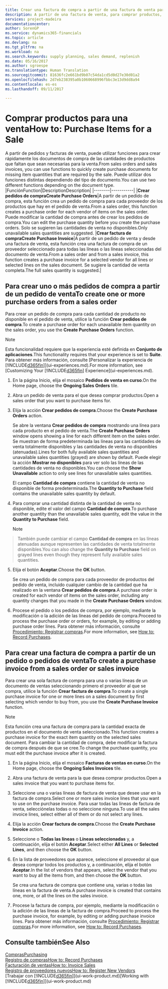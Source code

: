 ```yaml
---
title: Crear una factura de compra a partir de una factura de venta para comprar productos para una venta | Documentos de Microsoft
description: A partir de una factura de venta, para comprar productos, puede crear una factura de compra de un proveedor.
services: project-madeira
documentationcenter: 
author: SorenGP
ms.service: dynamics365-financials
ms.topic: article
ms.devlang: na
ms.tgt_pltfrm: na
ms.workload: na
ms.search.keywords: supply planning, sales demand, replenish
ms.date: 05/16/2017
ms.author: sgroespe
ms.translationtype: Human Translation
ms.sourcegitcommit: 81636fc2e661bd9b07c54da1cd5d0d27e30d01a2
ms.openlocfilehash: 2d7eb238395a0b1060668996fbbc3e13d9dd8a94
ms.contentlocale: es-es
ms.lasthandoff: 09/11/2017

---
```

# <a name="how-to-purchase-items-for-a-sale"></a><span data-ttu-id="ce134-103">Comprar productos para una venta</span><span class="sxs-lookup"><span data-stu-id="ce134-103">How to: Purchase Items for a Sale</span></span>
<span data-ttu-id="ce134-104">A partir de pedidos y facturas de venta, puede utilizar funciones para crear rápidamente los documentos de compra de las cantidades de productos que faltan que sean necesarias para la venta.</span><span class="sxs-lookup"><span data-stu-id="ce134-104">From sales orders and sales invoices, you can use functions to quickly create purchase documents for missing item quantities that are required by the sale.</span></span> <span data-ttu-id="ce134-105">Puede utilizar dos funciones distintas dependiendo del tipo de documento.</span><span class="sxs-lookup"><span data-stu-id="ce134-105">You can use two different functions depending on the document type.</span></span>
|<span data-ttu-id="ce134-106">Función</span><span class="sxs-lookup"><span data-stu-id="ce134-106">Function</span></span>|<span data-ttu-id="ce134-107">Description</span><span class="sxs-lookup"><span data-stu-id="ce134-107">Description</span></span>|
|--------|-----------|
|<span data-ttu-id="ce134-108">**Crear pedidos de compra**</span><span class="sxs-lookup"><span data-stu-id="ce134-108">**Create Purchase Orders**</span></span>|<span data-ttu-id="ce134-109">A partir de un pedido de compra, esta función crea un pedido de compra para cada proveedor de los productos que hay en el pedido de venta.</span><span class="sxs-lookup"><span data-stu-id="ce134-109">From a sales order, this function creates a purchase order for each vendor of items on the sales order.</span></span> <span data-ttu-id="ce134-110">Puede modificar la cantidad de compra antes de crear los pedidos de compra.</span><span class="sxs-lookup"><span data-stu-id="ce134-110">You can edit the purchase quantity before you create the purchase orders.</span></span> <span data-ttu-id="ce134-111">Solo se sugieren las cantidades de venta no disponibles.</span><span class="sxs-lookup"><span data-stu-id="ce134-111">Only unavailable sales quantities are suggested.</span></span>
|<span data-ttu-id="ce134-112">**Crear factura de compra**</span><span class="sxs-lookup"><span data-stu-id="ce134-112">**Create Purchase Invoice**</span></span>|<span data-ttu-id="ce134-113">A partir de un pedido de venta y desde una factura de venta, esta función crea una factura de compra de un proveedor seleccionado para todas las líneas o las líneas seleccionadas del documento de venta.</span><span class="sxs-lookup"><span data-stu-id="ce134-113">From a sales order and from a sales invoice, this function creates a purchase invoice for a selected vendor for all lines or selected lines on the sales document.</span></span> <span data-ttu-id="ce134-114">Se sugiere la cantidad de venta completa.</span><span class="sxs-lookup"><span data-stu-id="ce134-114">The full sales quantity is suggested.</span></span>|

## <a name="to-create-one-or-more-purchase-orders-from-a-sales-order"></a><span data-ttu-id="ce134-115">Para crear uno o más pedidos de compra a partir de un pedido de venta</span><span class="sxs-lookup"><span data-stu-id="ce134-115">To create one or more purchase orders from a sales order</span></span>
<span data-ttu-id="ce134-116">Para crear un pedido de compra para cada cantidad de producto no disponible en el pedido de venta, utilice la función **Crear pedidos de compra**.</span><span class="sxs-lookup"><span data-stu-id="ce134-116">To create a purchase order for each unavailable item quantity on the sales order, you use the **Create Purchase Orders** function.</span></span> 

> [!NOTE]  
>   <span data-ttu-id="ce134-117">Esta funcionalidad requiere que la experiencia esté definida en **Conjunto de aplicaciones**.</span><span class="sxs-lookup"><span data-stu-id="ce134-117">This functionality requires that your experience is set to **Suite**.</span></span> <span data-ttu-id="ce134-118">Para obtener más información, consulte [Personalizar la experiencia de [!INCLUDE[d365fin](includes/d365fin_md.md)]](ui-experiences.md).</span><span class="sxs-lookup"><span data-stu-id="ce134-118">For more information, see [Customizing Your [!INCLUDE[d365fin](includes/d365fin_md.md)] Experience](ui-experiences.md).</span></span>

1. <span data-ttu-id="ce134-119">En la página Inicio, elija el mosaico **Pedidos de venta en curso**.</span><span class="sxs-lookup"><span data-stu-id="ce134-119">On the Home page, choose the **Ongoing Sales Orders** tile.</span></span>
2. <span data-ttu-id="ce134-120">Abra un pedido de venta para el que desea comprar productos.</span><span class="sxs-lookup"><span data-stu-id="ce134-120">Open a sales order that you want to purchase items for.</span></span>
3. <span data-ttu-id="ce134-121">Elija la acción **Crear pedidos de compra**.</span><span class="sxs-lookup"><span data-stu-id="ce134-121">Choose the **Create Purchase Orders** action.</span></span>

    <span data-ttu-id="ce134-122">Se abre la ventana **Crear pedidos de compra** mostrando una línea para cada producto en el pedido de venta.</span><span class="sxs-lookup"><span data-stu-id="ce134-122">The **Create Purchase Orders** window opens showing a line for each different item on the sales order.</span></span> <span data-ttu-id="ce134-123">Se muestran de forma predeterminada las líneas para las cantidades de venta totalmente disponibles y las cantidades de venta no disponibles (atenuadas).</span><span class="sxs-lookup"><span data-stu-id="ce134-123">Lines for both fully available sales quantities and unavailable sales quantities (grayed) are shown by default.</span></span> <span data-ttu-id="ce134-124">Puede elegir la acción **Mostrar no disponibles** para ver solo las líneas de las cantidades de venta no disponibles.</span><span class="sxs-lookup"><span data-stu-id="ce134-124">You can choose the **Show Unavailable** action to only see lines for unavailable sales quantities.</span></span>

    <span data-ttu-id="ce134-125">El campo **Cantidad de compra** contiene la cantidad de venta no disponible de forma predeterminada.</span><span class="sxs-lookup"><span data-stu-id="ce134-125">The **Quantity to Purchase** field contains the unavailable sales quantity by default.</span></span>
4. <span data-ttu-id="ce134-126">Para comprar una cantidad distinta de la cantidad de venta no disponible, edite el valor del campo **Cantidad de compra**.</span><span class="sxs-lookup"><span data-stu-id="ce134-126">To purchase another quantity than the unavailable sales quantity, edit the value in the **Quantity to Purchase** field.</span></span>

    > [!NOTE]  
>   <span data-ttu-id="ce134-127">También puede cambiar el campo **Cantidad de compra** en las líneas atenuadas aunque representen las cantidades de venta totalmente disponibles.</span><span class="sxs-lookup"><span data-stu-id="ce134-127">You can also change the **Quantity to Purchase** field on grayed lines even though they represent fully available sales quantities.</span></span>
5. <span data-ttu-id="ce134-128">Elija el botón **Aceptar**.</span><span class="sxs-lookup"><span data-stu-id="ce134-128">Choose the **OK** button.</span></span> 
    
    <span data-ttu-id="ce134-129">Se crea un pedido de compra para cada proveedor de productos del pedido de venta, incluido cualquier cambio de la cantidad que ha realizado en la ventana **Crear pedidos de compra**.</span><span class="sxs-lookup"><span data-stu-id="ce134-129">A purchase order is created for each vendor of items on the sales order, including any quantity changes that you made in the **Create Purchase Orders** window.</span></span>
7. <span data-ttu-id="ce134-130">Procese el pedido o los pedidos de compra, por ejemplo, mediante la modificación o la adición de las líneas del pedido de compra.</span><span class="sxs-lookup"><span data-stu-id="ce134-130">Proceed to process the purchase order or orders, for example, by editing or adding purchase order lines.</span></span> <span data-ttu-id="ce134-131">Para obtener más información, consulte [Procedimiento: Registrar compras](purchasing-how-record-purchases.md).</span><span class="sxs-lookup"><span data-stu-id="ce134-131">For more information, see [How to: Record Purchases](purchasing-how-record-purchases.md).</span></span>


## <a name="to-create-a-purchase-invoice-from-a-sales-order-or-sales-invoice"></a><span data-ttu-id="ce134-132">Para crear una factura de compra a partir de un pedido o pedidos de venta</span><span class="sxs-lookup"><span data-stu-id="ce134-132">To create a purchase invoice from a sales order or sales invoice</span></span>
<span data-ttu-id="ce134-133">Para crear una sola factura de compra para una o varias líneas de un documento de ventas seleccionando primero el proveedor al que se compra, utilice la función **Crear factura de compra**.</span><span class="sxs-lookup"><span data-stu-id="ce134-133">To create a single purchase invoice for one or more lines on a sales document by first selecting which vendor to buy from, you use the **Create Purchase Invoice** function.</span></span> 

> [!NOTE]  
>   <span data-ttu-id="ce134-134">Esta función crea una factura de compra para la cantidad exacta de productos en el documento de venta seleccionado.</span><span class="sxs-lookup"><span data-stu-id="ce134-134">This function creates a purchase invoice for the exact item quantity on the selected sales document.</span></span> <span data-ttu-id="ce134-135">Para cambiar la cantidad de compra, debe modificar la factura de compra después de que se cree.</span><span class="sxs-lookup"><span data-stu-id="ce134-135">To change the purchase quantity, you must edit the purchase invoice after it is created.</span></span>  

1. <span data-ttu-id="ce134-136">En la página Inicio, elija el mosaico **Facturas de ventas en curso**.</span><span class="sxs-lookup"><span data-stu-id="ce134-136">On the Home page, choose the **Ongoing Sales Invoices** tile.</span></span>
2. <span data-ttu-id="ce134-137">Abra una factura de venta para la que desea comprar productos.</span><span class="sxs-lookup"><span data-stu-id="ce134-137">Open a sales invoice that you want to purchase items for.</span></span>
3. <span data-ttu-id="ce134-138">Seleccione una o varias líneas de factura de venta que desee usar en la factura de compra.</span><span class="sxs-lookup"><span data-stu-id="ce134-138">Select one or more sales invoice lines that you want to use on the purchase invoice.</span></span> <span data-ttu-id="ce134-139">Para usar todas las líneas de factura de venta, selecciónelas todas o no seleccione ninguna.</span><span class="sxs-lookup"><span data-stu-id="ce134-139">To use all the sales invoice lines, select either all of them or do not select any lines.</span></span>
4. <span data-ttu-id="ce134-140">Elija la acción **Crear factura de compra**.</span><span class="sxs-lookup"><span data-stu-id="ce134-140">Choose the **Create Purchase Invoice** action.</span></span>
5. <span data-ttu-id="ce134-141">Seleccione o **Todas las líneas** o **Líneas seleccionadas** y, a continuación, elija el botón **Aceptar**.</span><span class="sxs-lookup"><span data-stu-id="ce134-141">Select either **All Lines** or **Selected Lines**, and then choose the **OK** button.</span></span>  
6. <span data-ttu-id="ce134-142">En la lista de proveedores que aparece, seleccione el proveedor al que desea comprar todos los productos y, a continuación, elija el botón **Aceptar**.</span><span class="sxs-lookup"><span data-stu-id="ce134-142">In the list of vendors that appears, select the vendor that you want to buy all the items from, and then choose the **OK** button.</span></span>

    <span data-ttu-id="ce134-143">Se crea una factura de compra que contiene una, varias o todas las líneas en la factura de venta.</span><span class="sxs-lookup"><span data-stu-id="ce134-143">A purchase invoice is created that contains one, more, or all the lines on the sales invoice.</span></span>
7. <span data-ttu-id="ce134-144">Procese la factura de compra, por ejemplo, mediante la modificación o la adición de las líneas de la factura de compra.</span><span class="sxs-lookup"><span data-stu-id="ce134-144">Proceed to process the purchase invoice, for example, by editing or adding purchase invoice lines.</span></span> <span data-ttu-id="ce134-145">Para obtener más información, consulte [Procedimiento: Registrar compras](purchasing-how-record-purchases.md).</span><span class="sxs-lookup"><span data-stu-id="ce134-145">For more information, see [How to: Record Purchases](purchasing-how-record-purchases.md).</span></span>

## <a name="see-also"></a><span data-ttu-id="ce134-146">Consulte también</span><span class="sxs-lookup"><span data-stu-id="ce134-146">See Also</span></span>
[<span data-ttu-id="ce134-147">Compras</span><span class="sxs-lookup"><span data-stu-id="ce134-147">Purchasing</span></span>](purchasing-manage-purchasing.md)  
[<span data-ttu-id="ce134-148">Registro de compras</span><span class="sxs-lookup"><span data-stu-id="ce134-148">How to: Record Purchases</span></span>](purchasing-how-record-purchases.md)  
[<span data-ttu-id="ce134-149">Facturación de ventas</span><span class="sxs-lookup"><span data-stu-id="ce134-149">How to: Invoice Sales</span></span>](sales-how-invoice-sales.md)  
[<span data-ttu-id="ce134-150">Registro de proveedores nuevos</span><span class="sxs-lookup"><span data-stu-id="ce134-150">How to: Register New Vendors</span></span>](purchasing-how-register-new-vendors.md)  
<span data-ttu-id="ce134-151">[Trabajar con [!INCLUDE[d365fin](includes/d365fin_md.md)]](ui-work-product.md)</span><span class="sxs-lookup"><span data-stu-id="ce134-151">[Working with [!INCLUDE[d365fin](includes/d365fin_md.md)]](ui-work-product.md)</span></span>

